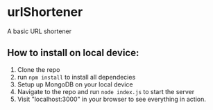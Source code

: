 # urlShortener
A basic URL shortener 

## How to install on local device:
1. Clone the repo
2. run `npm install` to install all dependecies
3. Setup up MongoDB on your local device
4. Navigate to the repo and run `node index.js` to start the server
5. Visit "localhost:3000" in your browser to see everything in action.

